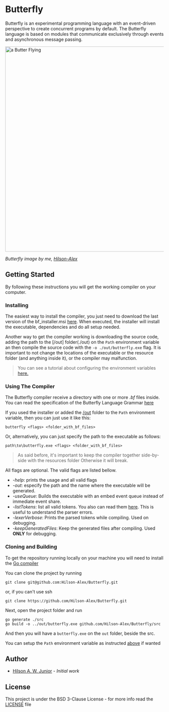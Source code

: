 # Butterfly

Butterfly is an experimental programming language with an event-driven perspective to create concurrent programs by 
default. The Butterfly language is based on modules that communicate exclusively through events and asynchronous message 
passing.

<a href="https://drive.google.com/uc?export=view&id=1vI3_UjFAzELrp2uUPGPjE3CK-NpqgJeN">
  <img src="https://drive.google.com/uc?export=view&id=1vI3_UjFAzELrp2uUPGPjE3CK-NpqgJeN" style="width: 650px; max-width: 100%; height: auto"  alt="a Butter Flying"/>
</a>

*Butterfly image by me, [Hilson-Alex]*


## Getting Started

By following these instructions you will get the working compiler on your computer. 


### Installing

The easiest way to install the compiler, you just need to download the last version of the bf_installer.msi [here][latest-tag]. 
When executed, the installer will install the executable, dependencies and do all setup needed.

Another way to get the compiler working is downloading the source code, adding the path to the [/out] folder(./out) on the `Path`
environment variable an then compile the source code with the `-o ./out/butterfly.exe` flag. It is important to not change the locations 
of the executable or the resource folder (and anything inside it), or the compiler may malfunction.

> You can see a tutorial about configuring the environment variables [here.](https://www.c-sharpcorner.com/article/how-to-addedit-path-environment-variable-in-windows-11/)


### Using The Compiler

The Butterfly compiler receive a directory with one or more *.bf* files inside. You can read the specification of the Butterfly Language 
Grammar [here](./out/resources/doc/Grammar.md)

If you used the installer or added the [/out](./out) folder to the `Path` environment
variable, then you can just use it like this: 

```shell
butterfly <flags> <folder_with_bf_files>
```

Or, alternatively, you can just specify the path to the executable as follows:

```shell
path\to\butterfly.exe <flags> <folder_with_bf_files>
```
> As said before, it's important to keep the compiler together side-by-side with the resources folder
> Otherwise it will break.

All flags are optional. The valid flags are listed bellow.

- *-help*: prints the usage and all valid flags
- *-out*: especify the path and the name where the executable will be generated.
- *-useQueue*: Builds the executable with an embed event queue instead of immediate event share.
- *-listTokens*: list all valid tokens. You also can read them [here](./out/resources/doc/Tokens.md).
  This is useful to understand the parser errors.
- *-lexerVerbose*: Prints the parsed tokens while compiling. Used on debugging.
- *-keepGeneratedFiles*: Keep the generated files after compiling. Used **ONLY** for debugging.


### Cloning and Building

To get the repository running locally on your machine you will need to install the [Go compiler](https://go.dev/dl/)

You can clone the project by running

```shell
git clone git@github.com:Hilson-Alex/Butterfly.git
```

or, if you can't use ssh

```shell
git clone https://github.com/Hilson-Alex/Butterfly.git
```

Next, open the project folder and run

```shell
go generate ./src
go build -o ../out/butterfly.exe github.com/Hilson-Alex/Butterfly/src
```

And then you will have a `butterfly.exe` on the `out` folder, beside the src.

You can setup the `Path` environment variable as instructed [above](#installing) if wanted


## Author

- [Hilson A. W. Junior][Hilson-Alex] - *Initial work*


## License

This project is under the BSD 3-Clause License - for more info read the [LICENSE](LICENSE) file

[Hilson-Alex]: https://github.com/Hilson-Alex
[latest-tag]: https://github.com/Hilson-Alex/Butterfly/releases/tag/0.4.1
